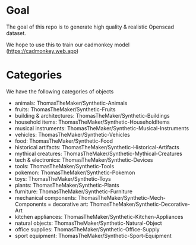 # Goal

The goal of this repo is to generate high quality & realistic Openscad dataset.

We hope to use this to train our cadmonkey model (https://cadmonkey.web.app)

# Categories

We have the following categories of objects

- animals: ThomasTheMaker/Synthetic-Animals
- fruits: ThomasTheMaker/Synthetic-Fruits
- building & architectures: ThomasTheMaker/Synthetic-Buildings
- household items: ThomasTheMaker/Synthetic-HouseholdItems
- musical instruments: ThomasTheMaker/Synthetic-Musical-Instruments
- vehicles: ThomasTheMaker/Synthetic-Vehicles
- food: ThomasTheMaker/Synthetic-Food
- historical artifacts: ThomasTheMaker/Synthetic-Historical-Artifacts
- mythical creatures: ThomasTheMaker/Synthetic-Mythical-Creatures
- tech & electronics: ThomasTheMaker/Synthetic-Devices
- tools: ThomasTheMaker/Synthetic-Tools
- pokemon: ThomasTheMaker/Synthetic-Pokemon
- toys: ThomasTheMaker/Synthetic-Toys
- plants: ThomasTheMaker/Synthetic-Plants
- furniture: ThomasTheMaker/Synthetic-Furniture
- mechanical components: ThomasTheMaker/Synthetic-Mech-Components
= decorative art: ThomasTheMaker/Synthetic-Decorative-Art
- kitchen appliances: ThomasTheMaker/Synthetic-Kitchen-Appliances
- natural objects: ThomasTheMaker/Synthetic-Natural-Object
- office supplies: ThomasTheMaker/Synthetic-Office-Supply
- sport equipment: ThomasTheMaker/Synthetic-Sport-Equipment
